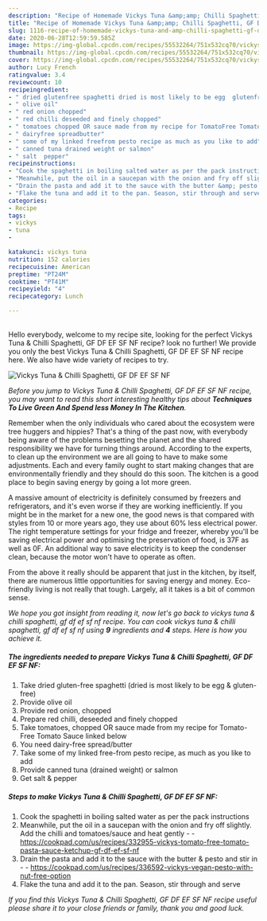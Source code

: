 ```yaml
---
description: "Recipe of Homemade Vickys Tuna &amp;amp; Chilli Spaghetti, GF DF EF SF NF"
title: "Recipe of Homemade Vickys Tuna &amp;amp; Chilli Spaghetti, GF DF EF SF NF"
slug: 1116-recipe-of-homemade-vickys-tuna-and-amp-chilli-spaghetti-gf-df-ef-sf-nf
date: 2020-06-28T12:59:59.585Z
image: https://img-global.cpcdn.com/recipes/55532264/751x532cq70/vickys-tuna-chilli-spaghetti-gf-df-ef-sf-nf-recipe-main-photo.jpg
thumbnail: https://img-global.cpcdn.com/recipes/55532264/751x532cq70/vickys-tuna-chilli-spaghetti-gf-df-ef-sf-nf-recipe-main-photo.jpg
cover: https://img-global.cpcdn.com/recipes/55532264/751x532cq70/vickys-tuna-chilli-spaghetti-gf-df-ef-sf-nf-recipe-main-photo.jpg
author: Lucy French
ratingvalue: 3.4
reviewcount: 10
recipeingredient:
- " dried glutenfree spaghetti dried is most likely to be egg  glutenfree"
- " olive oil"
- " red onion chopped"
- " red chilli deseeded and finely chopped"
- " tomatoes chopped OR sauce made from my recipe for TomatoFree Tomato Sauce linked below"
- " dairyfree spreadbutter"
- " some of my linked freefrom pesto recipe as much as you like to add"
- " canned tuna drained weight or salmon"
- " salt  pepper"
recipeinstructions:
- "Cook the spaghetti in boiling salted water as per the pack instructions"
- "Meanwhile, put the oil in a saucepan with the onion and fry off slightly. Add the chilli and tomatoes/sauce and heat gently  https://cookpad.com/us/recipes/332955-vickys-tomato-free-tomato-pasta-sauce-ketchup-gf-df-ef-sf-nf"
- "Drain the pasta and add it to the sauce with the butter &amp; pesto and stir in  https://cookpad.com/us/recipes/336592-vickys-vegan-pesto-with-nut-free-option"
- "Flake the tuna and add it to the pan. Season, stir through and serve"
categories:
- Recipe
tags:
- vickys
- tuna
- 

katakunci: vickys tuna  
nutrition: 152 calories
recipecuisine: American
preptime: "PT24M"
cooktime: "PT41M"
recipeyield: "4"
recipecategory: Lunch

---
```

<br>
Hello everybody, welcome to my recipe site, looking for the perfect Vickys Tuna &amp; Chilli Spaghetti, GF DF EF SF NF recipe? look no further! We provide you only the best Vickys Tuna &amp; Chilli Spaghetti, GF DF EF SF NF recipe here. We also have wide variety of recipes to try.
<br>


![Vickys Tuna &amp; Chilli Spaghetti, GF DF EF SF NF](https://img-global.cpcdn.com/recipes/55532264/751x532cq70/vickys-tuna-chilli-spaghetti-gf-df-ef-sf-nf-recipe-main-photo.jpg)

<i>Before you jump to Vickys Tuna &amp; Chilli Spaghetti, GF DF EF SF NF recipe, you may want to read this short interesting healthy tips about 
<strong>Techniques To Live Green And Spend less Money In The Kitchen</strong>.</i>
</br>

Remember when the only individuals who cared about the ecosystem were tree huggers and hippies? That's a thing of the past now, with everybody being aware of the problems besetting the planet and the shared responsibility we have for turning things around. According to the experts, to clean up the environment we are all going to have to make some adjustments. Each and every family ought to start making changes that are environmentally friendly and they should do this soon. The kitchen is a good place to begin saving energy by going a lot more green.

A massive amount of electricity is definitely consumed by freezers and refrigerators, and it's even worse if they are working inefficiently. If you might be in the market for a new one, the good news is that compared with styles from 10 or more years ago, they use about 60% less electrical power. The right temperature settings for your fridge and freezer, whereby you'll be saving electrical power and optimising the preservation of food, is 37F as well as 0F. An additional way to save electricity is to keep the condenser clean, because the motor won't have to operate as often.

From the above it really should be apparent that just in the kitchen, by itself, there are numerous little opportunities for saving energy and money. Eco-friendly living is not really that tough. Largely, all it takes is a bit of common sense.


<i>We hope you got insight from reading it, now let's go back to vickys tuna &amp; chilli spaghetti, gf df ef sf nf recipe. You can cook vickys tuna &amp; chilli spaghetti, gf df ef sf nf using <strong>9</strong> ingredients and <strong>4</strong> steps. Here is how you achieve it.
</i>

##### The ingredients needed to prepare Vickys Tuna &amp; Chilli Spaghetti, GF DF EF SF NF:

1. Take  dried gluten-free spaghetti (dried is most likely to be egg &amp; gluten-free)
1. Provide  olive oil
1. Provide  red onion, chopped
1. Prepare  red chilli, deseeded and finely chopped
1. Take  tomatoes, chopped OR sauce made from my recipe for Tomato-Free Tomato Sauce linked below
1. You need  dairy-free spread/butter
1. Take  some of my linked free-from pesto recipe, as much as you like to add
1. Provide  canned tuna (drained weight) or salmon
1. Get  salt &amp; pepper


##### Steps to make Vickys Tuna &amp; Chilli Spaghetti, GF DF EF SF NF:

1. Cook the spaghetti in boiling salted water as per the pack instructions
1. Meanwhile, put the oil in a saucepan with the onion and fry off slightly. Add the chilli and tomatoes/sauce and heat gently -  - https://cookpad.com/us/recipes/332955-vickys-tomato-free-tomato-pasta-sauce-ketchup-gf-df-ef-sf-nf
1. Drain the pasta and add it to the sauce with the butter &amp; pesto and stir in -  - https://cookpad.com/us/recipes/336592-vickys-vegan-pesto-with-nut-free-option
1. Flake the tuna and add it to the pan. Season, stir through and serve


<i>If you find this Vickys Tuna &amp; Chilli Spaghetti, GF DF EF SF NF recipe useful please share it to your close friends or family, thank you and good luck.</i>

